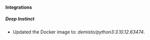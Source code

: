 #### Integrations
##### Deep Instinct
- Updated the Docker image to: *demisto/python3:3.10.12.63474*.
